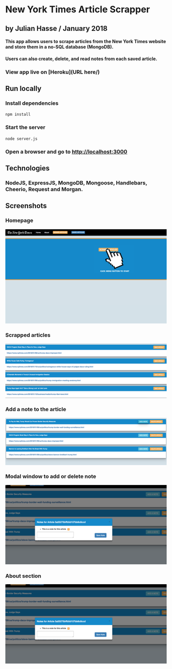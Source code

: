 # New York Times Article Scrapper
## by Julian Hasse / January 2018

#### This app allows users to scrape articles from the New York Times website and store them in a no-SQL database (MongoDB).
#### Users can also create, delete, and read notes from each saved article.

### View app live on [Heroku](URL here/)

## Run locally
### Install dependencies
```shell
npm install
```
### Start the server
```shell
node server.js
```
### Open a browser and go to [http://localhost:3000](http://localhost:3000)

## Technologies
### NodeJS, ExpressJS, MongoDB, Mongoose, Handlebars, Cheerio, Request and Morgan.

## Screenshots

### Homepage
![News Scrapper-1](./public/assets/images/image01.png)

### Scrapped articles
![News Scrapper-2](./public/assets/images/image02.png)

### Add a note to the article
![News Scrapper-3](./public/assets/images/image03.png)

### Modal window to add or delete note
![News Scrapper-3](./public/assets/images/image04.png)

### About section
![News Scrapper-3](./public/assets/images/image04.png)
